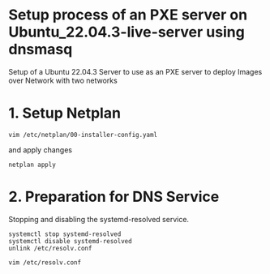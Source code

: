 # Setup process of an PXE server on Ubuntu_22.04.3-live-server using dnsmasq
Setup of a Ubuntu 22.04.3 Server to use as an PXE server to deploy Images over Network with two networks

#  1. Setup Netplan

   ````
   vim /etc/netplan/00-installer-config.yaml
   ````
   and apply changes
   ````
   netplan apply
   ````

#  2. Preparation for DNS Service

   Stopping and disabling the systemd-resolved service.
   ````
   systemctl stop systemd-resolved
   systemctl disable systemd-resolved
   unlink /etc/resolv.conf
   ````

   ````
   vim /etc/resolv.conf
   ````

   
   
